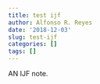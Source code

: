 ```yaml
---
title: test ijf
author: Alfonso R. Reyes
date: '2018-12-03'
slug: test-ijf
categories: []
tags: []
---
```


AN IJF note.